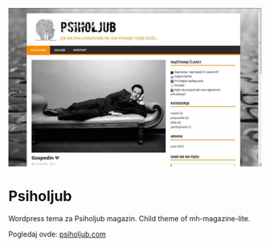 [![](screen.png)](http://www.psiholjub.com/)

# Psiholjub

Wordpress tema za Psiholjub magazin. Child theme of mh-magazine-lite.

Pogledaj ovde: [psiholjub.com](http://www.psiholjub.com/)

